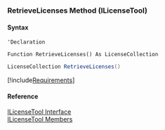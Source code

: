 ﻿### RetrieveLicenses Method (ILicenseTool)

#### Syntax

```vbnet
'Declaration

Function RetrieveLicenses() As LicenseCollection
```

```csharp
LicenseCollection RetrieveLicenses()
```

[!include[Requirements](../partials/requirements.md)]

#### Reference

[ILicenseTool Interface](FChoice.Common~FChoice.Common.Licensing.ILicenseTool.md)  
[ILicenseTool Members](FChoice.Common~FChoice.Common.Licensing.ILicenseTool_members.md)